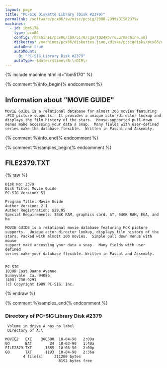 ```yaml
---
layout: page
title: "PC-SIG Diskette Library (Disk #2379)"
permalink: /software/pcx86/sw/misc/pcsig/2000-2999/DISK2379/
machines:
  - id: ibm5170
    type: pcx86
    config: /machines/pcx86/ibm/5170/cga/1024kb/rev3/machine.xml
    diskettes: /machines/pcx86/diskettes.json,/disks/pcsigdisks/pcx86/diskettes.json
    autoGen: true
    autoMount:
      B: "PC-SIG Library Disk #2379"
    autoType: $date\r$time\rB:\rDIR\r
---
```


{% include machine.html id="ibm5170" %}

{% comment %}info_begin{% endcomment %}

## Information about "MOVIE GUIDE"

    MOVIE GUIDE is a relational database for almost 200 movies featuring
    .PCX picture supports.  It provides a unique actor/director lookup and
    displays the film history of the stars.  Mouse-supported pull-down
    menus make accessing your data a snap.  Many fields with user-defined
    series make the database flexible.  Written in Pascal and Assembly.
{% comment %}info_end{% endcomment %}

{% comment %}samples_begin{% endcomment %}

## FILE2379.TXT

{% raw %}
```
Disk No: 2379                                                           
Disk Title: Movie Guide                                                 
PC-SIG Version: S1                                                      
                                                                        
Program Title: Movie Guide                                              
Author Version: 2.1                                                     
Author Registration: $29.95                                             
Special Requirements: 384K RAM, graphics card. AT, 640K RAM, EGA, and ha
                                                                        
MOVIE GUIDE is a relational movie database featuring PCX picture        
supports.  Unique actor director lookup, displays film history of the   
stars. Packed with almost 200 movies.  Simple pull down menus with mouse
support make accessing your data a snap.  Many fields with user defined 
series make your database flexible. Written in Pascal and Assembly.     
                                                                        
                                                                        
PC-SIG                                                                  
1030D East Duane Avenue                                                 
Sunnyvale  Ca. 94086                                                    
(408) 730-9291                                                          
(c) Copyright 1989 PC-SIG, Inc.                                         
```
{% endraw %}

{% comment %}samples_end{% endcomment %}

### Directory of PC-SIG Library Disk #2379

     Volume in drive A has no label
     Directory of A:\

    MOVIE2   EXE    308508  10-04-90   2:09a
    GO       BAT        24  10-03-90   1:40a
    FILE2379 TXT      1555  10-03-90   2:00p
    GO       TXT      1193  10-04-90   2:36a
            4 file(s)     311280 bytes
                            8192 bytes free
